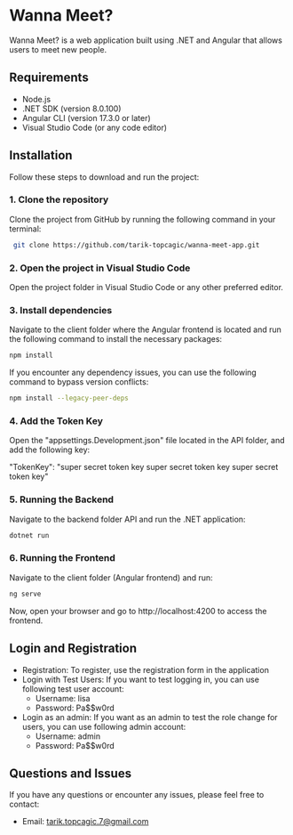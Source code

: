 # Wanna Meet?

Wanna Meet? is a web application built using .NET and Angular that allows users to meet new people.

## Requirements

- Node.js
- .NET SDK (version 8.0.100)
- Angular CLI (version 17.3.0 or later)
- Visual Studio Code (or any code editor)

## Installation

Follow these steps to download and run the project:

### 1. Clone the repository
Clone the project from GitHub by running the following command in your terminal:

```bash
 git clone https://github.com/tarik-topcagic/wanna-meet-app.git
```

### 2. Open the project in Visual Studio Code
Open the project folder in Visual Studio Code or any other preferred editor.

### 3. Install dependencies
Navigate to the client folder where the Angular frontend is located and run the following command to install the necessary packages:

```bash
npm install
```

If you encounter any dependency issues, you can use the following command to bypass version conflicts:

```bash
npm install --legacy-peer-deps
```

### 4. Add the Token Key
Open the "appsettings.Development.json" file located in the API folder, and add the following key:

"TokenKey": "super secret token key super secret token key super secret token key"

### 5. Running the Backend
Navigate to the backend folder API and run the .NET application:

```bash
dotnet run
```

### 6. Running the Frontend
Navigate to the client folder (Angular frontend) and run:

```bash
ng serve
```

Now, open your browser and go to http://localhost:4200 to access the frontend.

## Login and Registration

- Registration: To register, use the registration form in the application
- Login with Test Users: If you want to test logging in, you can use following test user account:
  - Username: lisa
  - Password: Pa$$w0rd
- Login as an admin: If you want as an admin to test the role change for users, you can use following admin account:
  - Username: admin
  - Password: Pa$$w0rd

## Questions and Issues
If you have any questions or encounter any issues, please feel free to contact:
- Email: tarik.topcagic.7@gmail.com